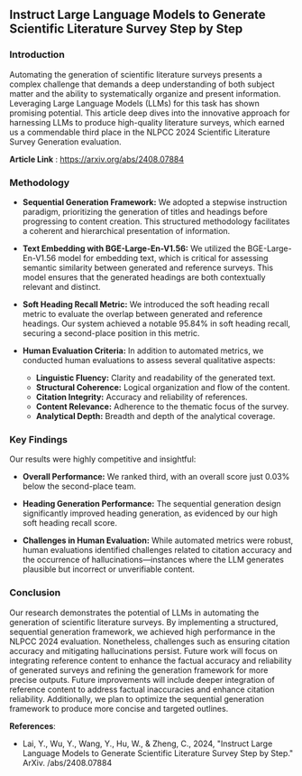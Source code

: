 ## Instruct Large Language Models to Generate Scientific Literature Survey Step by Step

### Introduction
Automating the generation of scientific literature surveys presents a complex challenge that demands a deep understanding of both subject matter and the ability to systematically organize and present information. Leveraging Large Language Models (LLMs) for this task has shown promising potential. This article deep dives into the innovative approach for harnessing LLMs to produce high-quality literature surveys, which earned us a commendable third place in the NLPCC 2024 Scientific Literature Survey Generation evaluation.

**Article Link** : https://arxiv.org/abs/2408.07884

### Methodology

- **Sequential Generation Framework:** We adopted a stepwise instruction paradigm, prioritizing the generation of titles and headings before progressing to content creation. This structured methodology facilitates a coherent and hierarchical presentation of information.

- **Text Embedding with BGE-Large-En-V1.56:** We utilized the BGE-Large-En-V1.56 model for embedding text, which is critical for assessing semantic similarity between generated and reference surveys. This model ensures that the generated headings are both contextually relevant and distinct.

- **Soft Heading Recall Metric:** We introduced the soft heading recall metric to evaluate the overlap between generated and reference headings. Our system achieved a notable 95.84% in soft heading recall, securing a second-place position in this metric.

- **Human Evaluation Criteria:** In addition to automated metrics, we conducted human evaluations to assess several qualitative aspects:
  - **Linguistic Fluency:** Clarity and readability of the generated text.
  - **Structural Coherence:** Logical organization and flow of the content.
  - **Citation Integrity:** Accuracy and reliability of references.
  - **Content Relevance:** Adherence to the thematic focus of the survey.
  - **Analytical Depth:** Breadth and depth of the analytical coverage.

### Key Findings
Our results were highly competitive and insightful:

- **Overall Performance:** We ranked third, with an overall score just 0.03% below the second-place team.
  
- **Heading Generation Performance:** The sequential generation design significantly improved heading generation, as evidenced by our high soft heading recall score.

- **Challenges in Human Evaluation:** While automated metrics were robust, human evaluations identified challenges related to citation accuracy and the occurrence of hallucinations—instances where the LLM generates plausible but incorrect or unverifiable content.

### Conclusion
Our research demonstrates the potential of LLMs in automating the generation of scientific literature surveys. By implementing a structured, sequential generation framework, we achieved high performance in the NLPCC 2024 evaluation. Nonetheless, challenges such as ensuring citation accuracy and mitigating hallucinations persist. Future work will focus on integrating reference content to enhance the factual accuracy and reliability of generated surveys and refining the generation framework for more precise outputs. Future improvements will include deeper integration of reference content to address factual inaccuracies and enhance citation reliability. Additionally, we plan to optimize the sequential generation framework to produce more concise and targeted outlines.

**References**: 
- Lai, Y., Wu, Y., Wang, Y., Hu, W., & Zheng, C., 2024, "Instruct Large Language Models to Generate Scientific Literature Survey Step by Step." ArXiv. /abs/2408.07884

